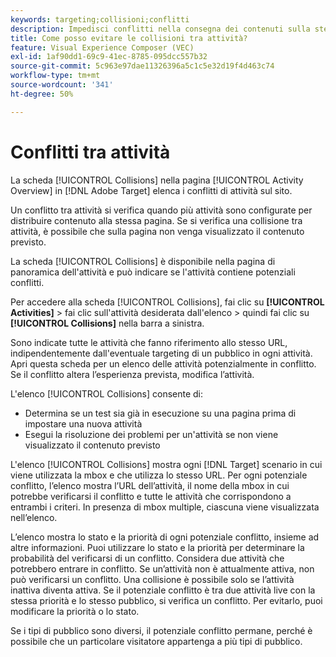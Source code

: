 ```yaml
---
keywords: targeting;collisioni;conflitti
description: Impedisci conflitti nella consegna dei contenuti sulla stessa pagina configurando correttamente le attività in Adobe Target.
title: Come posso evitare le collisioni tra attività?
feature: Visual Experience Composer (VEC)
exl-id: 1af90dd1-69c9-41ec-8785-095dcc557b32
source-git-commit: 5c963e97dae11326396a5c1c5e32d19f4d463c74
workflow-type: tm+mt
source-wordcount: '341'
ht-degree: 50%

---
```


# Conflitti tra attività

La scheda [!UICONTROL Collisions] nella pagina [!UICONTROL Activity Overview] in [!DNL Adobe Target] elenca i conflitti di attività sul sito.

Un conflitto tra attività si verifica quando più attività sono configurate per distribuire contenuto alla stessa pagina. Se si verifica una collisione tra attività, è possibile che sulla pagina non venga visualizzato il contenuto previsto.

La scheda [!UICONTROL Collisions] è disponibile nella pagina di panoramica dell&#39;attività e può indicare se l&#39;attività contiene potenziali conflitti.

Per accedere alla scheda [!UICONTROL Collisions], fai clic su **[!UICONTROL Activities]** > fai clic sull&#39;attività desiderata dall&#39;elenco > quindi fai clic su **[!UICONTROL Collisions]** nella barra a sinistra.

Sono indicate tutte le attività che fanno riferimento allo stesso URL, indipendentemente dall&#39;eventuale targeting di un pubblico in ogni attività. Apri questa scheda per un elenco delle attività potenzialmente in conflitto. Se il conflitto altera l’esperienza prevista, modifica l’attività.

L&#39;elenco [!UICONTROL Collisions] consente di:

* Determina se un test sia già in esecuzione su una pagina prima di impostare una nuova attività
* Esegui la risoluzione dei problemi per un&#39;attività se non viene visualizzato il contenuto previsto

L&#39;elenco [!UICONTROL Collisions] mostra ogni [!DNL Target] scenario in cui viene utilizzata la mbox e che utilizza lo stesso URL. Per ogni potenziale conflitto, l’elenco mostra l’URL dell’attività, il nome della mbox in cui potrebbe verificarsi il conflitto e tutte le attività che corrispondono a entrambi i criteri. In presenza di mbox multiple, ciascuna viene visualizzata nell’elenco.

L’elenco mostra lo stato e la priorità di ogni potenziale conflitto, insieme ad altre informazioni. Puoi utilizzare lo stato e la priorità per determinare la probabilità del verificarsi di un conflitto. Considera due attività che potrebbero entrare in conflitto. Se un’attività non è attualmente attiva, non può verificarsi un conflitto. Una collisione è possibile solo se l’attività inattiva diventa attiva. Se il potenziale conflitto è tra due attività live con la stessa priorità e lo stesso pubblico, si verifica un conflitto. Per evitarlo, puoi modificare la priorità o lo stato.

Se i tipi di pubblico sono diversi, il potenziale conflitto permane, perché è possibile che un particolare visitatore appartenga a più tipi di pubblico.
